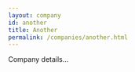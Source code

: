```yaml
---
layout: company
id: another
title: Another
permalink: /companies/another.html
---
```


Company details...